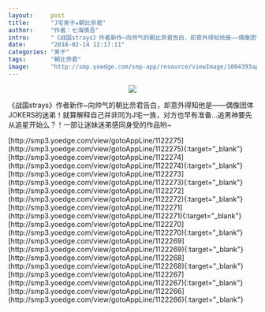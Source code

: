 ```yaml
---
layout:     post
title:      "J宅男子★朝比奈君"
author:     "作者：七海慎吾"
intro:      "《战国strays》作者新作~向帅气的朝比奈君告白，却意外得知他是——偶像团体 JOKERS的迷弟！就算解释自己并非同为J宅一族，对方也早有准备…追男神要先从追星开始么？！一部让迷妹迷弟感同身受的作品哟~"
date:       "2018-02-14 12:17:11"
categories: "男子"
tags:       "朝比奈君"
image:      "http://smp.yoedge.com/smp-app/resource/viewImage/1004393appline.png"
---
```

<div style="text-align: center">
<p><img src="http://smp.yoedge.com/smp-app/resource/viewImage/1004393appline.png"/></p>
</div>
<p class="post-meta">
<span>《战国strays》作者新作~向帅气的朝比奈君告白，却意外得知他是——偶像团体 JOKERS的迷弟！就算解释自己并非同为J宅一族，对方也早有准备…追男神要先从追星开始么？！一部让迷妹迷弟感同身受的作品哟~</span>
</p>
[http://smp3.yoedge.com/view/gotoAppLine/1122275](http://smp3.yoedge.com/view/gotoAppLine/1122275){:target="_blank"}
[http://smp3.yoedge.com/view/gotoAppLine/1122274](http://smp3.yoedge.com/view/gotoAppLine/1122274){:target="_blank"}
[http://smp3.yoedge.com/view/gotoAppLine/1122273](http://smp3.yoedge.com/view/gotoAppLine/1122273){:target="_blank"}
[http://smp3.yoedge.com/view/gotoAppLine/1122272](http://smp3.yoedge.com/view/gotoAppLine/1122272){:target="_blank"}
[http://smp3.yoedge.com/view/gotoAppLine/1122271](http://smp3.yoedge.com/view/gotoAppLine/1122271){:target="_blank"}
[http://smp3.yoedge.com/view/gotoAppLine/1122270](http://smp3.yoedge.com/view/gotoAppLine/1122270){:target="_blank"}
[http://smp3.yoedge.com/view/gotoAppLine/1122269](http://smp3.yoedge.com/view/gotoAppLine/1122269){:target="_blank"}
[http://smp3.yoedge.com/view/gotoAppLine/1122268](http://smp3.yoedge.com/view/gotoAppLine/1122268){:target="_blank"}
[http://smp3.yoedge.com/view/gotoAppLine/1122267](http://smp3.yoedge.com/view/gotoAppLine/1122267){:target="_blank"}
[http://smp3.yoedge.com/view/gotoAppLine/1122266](http://smp3.yoedge.com/view/gotoAppLine/1122266){:target="_blank"}


